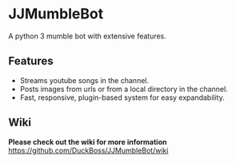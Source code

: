 # JJMumbleBot
A python 3 mumble bot with extensive features.


## Features
- Streams youtube songs in the channel.
- Posts images from urls or from a local directory in the channel.
- Fast, responsive, plugin-based system for easy expandability.

## Wiki
<b> Please check out the wiki for more information </b>
<a href="https://github.com/DuckBoss/JJMumbleBot/wiki">https://github.com/DuckBoss/JJMumbleBot/wiki</a>
